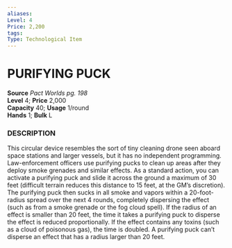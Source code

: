 ```yaml
---
aliases: 
Level: 4
Price: 2,200
tags: 
Type: Technological Item
---
```

# PURIFYING PUCK
**Source** _Pact Worlds pg. 198_  
**Level** 4; **Price** 2,000  
**Capacity** 40; **Usage** 1/round  
**Hands** 1; **Bulk** L

### DESCRIPTION

This circular device resembles the sort of tiny cleaning drone seen aboard space stations and larger vessels, but it has no independent programming. Law-enforcement officers use purifying pucks to clean up areas after they deploy smoke grenades and similar effects. As a standard action, you can activate a purifying puck and slide it across the ground a maximum of 30 feet (difficult terrain reduces this distance to 15 feet, at the GM’s discretion). The purifying puck then sucks in all smoke and vapors within a 20-foot-radius spread over the next 4 rounds, completely dispersing the effect (such as from a smoke grenade or the fog cloud spell). If the radius of an effect is smaller than 20 feet, the time it takes a purifying puck to disperse the effect is reduced proportionally. If the effect contains any toxins (such as a cloud of poisonous gas), the time is doubled. A purifying puck can’t disperse an effect that has a radius larger than 20 feet.